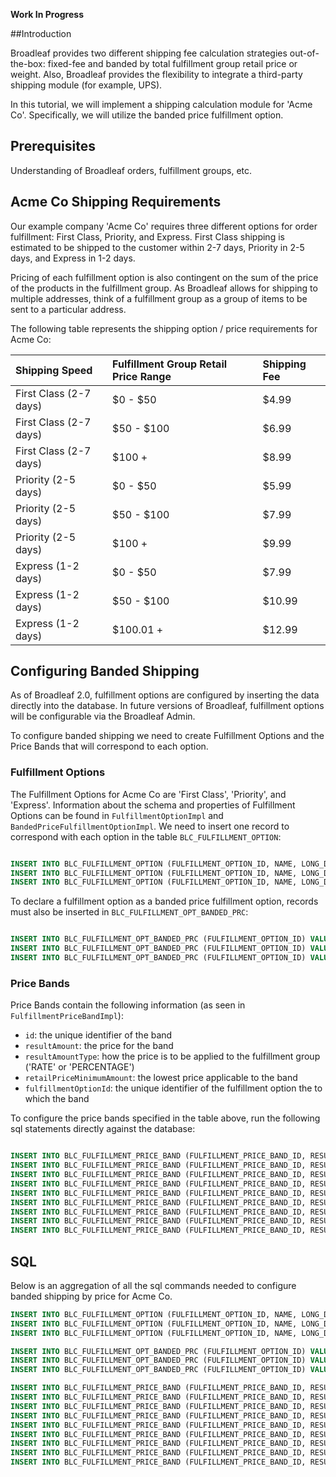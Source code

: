 **Work In Progress**

##Introduction

Broadleaf provides two different shipping fee calculation strategies out-of-the-box: fixed-fee and banded by total fulfillment group retail price or weight. Also, Broadleaf provides the flexibility to integrate a third-party shipping module (for example, UPS).  

In this tutorial, we will implement a shipping calculation module for 'Acme Co'. Specifically, we will utilize the banded price fulfillment option.

## Prerequisites 

Understanding of Broadleaf orders, fulfillment groups, etc.

## Acme Co Shipping Requirements

Our example company 'Acme Co' requires three different options for order fulfillment: First Class, Priority, and Express. First Class shipping is estimated to be shipped to the customer within 2-7 days, Priority in 2-5 days, and Express in 1-2 days. 

Pricing of each fulfillment option is also contingent on the sum of the price of the products in the fulfillment group. As Broadleaf allows for shipping to multiple addresses, think of a fulfillment group as a group of items to be sent to a particular address.

The following table represents the shipping option / price requirements for Acme Co:

| Shipping Speed         | Fulfillment Group Retail Price Range | Shipping Fee |    
| :----------            | :-------                             | :----------- |
| First Class (2-7 days) | $0 - $50                             | $4.99        |
| First Class (2-7 days) | $50 - $100                           | $6.99        |
| First Class (2-7 days) | $100 +                               | $8.99        |
| Priority (2-5 days)    | $0 - $50                             | $5.99        |
| Priority (2-5 days)    | $50 - $100                           | $7.99        |
| Priority (2-5 days)    | $100 +                               | $9.99        |
| Express (1-2 days)     | $0 - $50                             | $7.99        |
| Express (1-2 days)     | $50 - $100                           | $10.99       |
| Express (1-2 days)     | $100.01 +                            | $12.99       |

## Configuring Banded Shipping

As of Broadleaf 2.0, fulfillment options are configured by inserting the data directly into the database. In future versions of Broadleaf, fulfillment options will be configurable via the Broadleaf Admin. 

To configure banded shipping we need to create Fulfillment Options and the Price Bands that will correspond to each option. 

### Fulfillment Options

The Fulfillment Options for Acme Co are 'First Class', 'Priority', and 'Express'. Information about the schema and properties of Fulfillment Options can be found in `FulfillmentOptionImpl` and `BandedPriceFulfillmentOptionImpl`.  We need to insert one record to correspond with each option in the table `BLC_FULFILLMENT_OPTION`:

```sql

INSERT INTO BLC_FULFILLMENT_OPTION (FULFILLMENT_OPTION_ID, NAME, LONG_DESCRIPTION, USE_FLAT_RATES, FULFILLMENT_TYPE) VALUES (1, 'First Class', '2 - 7 Days', 0, 'PHYSICAL');
INSERT INTO BLC_FULFILLMENT_OPTION (FULFILLMENT_OPTION_ID, NAME, LONG_DESCRIPTION, USE_FLAT_RATES, FULFILLMENT_TYPE) VALUES (2, 'Priority', '2 - 5 Days', 0, 'PHYSICAL');
INSERT INTO BLC_FULFILLMENT_OPTION (FULFILLMENT_OPTION_ID, NAME, LONG_DESCRIPTION, USE_FLAT_RATES, FULFILLMENT_TYPE) VALUES (3, 'Express', '1 - 2 Days', 0, 'PHYSICAL');

```

To declare a fulfillment option as a banded price fulfillment option, records must also be inserted in `BLC_FULFILLMENT_OPT_BANDED_PRC`:

``` sql

INSERT INTO BLC_FULFILLMENT_OPT_BANDED_PRC (FULFILLMENT_OPTION_ID) VALUES (1);
INSERT INTO BLC_FULFILLMENT_OPT_BANDED_PRC (FULFILLMENT_OPTION_ID) VALUES (2);
INSERT INTO BLC_FULFILLMENT_OPT_BANDED_PRC (FULFILLMENT_OPTION_ID) VALUES (3);

```

### Price Bands

Price Bands contain the following information (as seen in `FulfillmentPriceBandImpl`):
- `id`: the unique identifier of the band
- `resultAmount`: the price for the band
- `resultAmountType`: how the price is to be applied to the fulfillment group ('RATE' or 'PERCENTAGE')
- `retailPriceMinimumAmount`: the lowest price applicable to the band
- `fulfillmentOptionId`: the unique identifier of the fulfillment option the to which the band

To configure the price bands specified in the table above, run the following sql statements directly against the database:

``` sql

INSERT INTO BLC_FULFILLMENT_PRICE_BAND (FULFILLMENT_PRICE_BAND_ID, RESULT_AMOUNT, RESULT_AMOUNT_TYPE, RETAIL_PRICE_MINIMUM_AMOUNT, FULFILLMENT_OPTION_ID) VALUES (1, 4.99, 'RATE', 0, 1);
INSERT INTO BLC_FULFILLMENT_PRICE_BAND (FULFILLMENT_PRICE_BAND_ID, RESULT_AMOUNT, RESULT_AMOUNT_TYPE, RETAIL_PRICE_MINIMUM_AMOUNT, FULFILLMENT_OPTION_ID) VALUES (2, 6.99, 'RATE', 50.01, 1);
INSERT INTO BLC_FULFILLMENT_PRICE_BAND (FULFILLMENT_PRICE_BAND_ID, RESULT_AMOUNT, RESULT_AMOUNT_TYPE, RETAIL_PRICE_MINIMUM_AMOUNT, FULFILLMENT_OPTION_ID) VALUES (3, 8.99, 'RATE', 100.01, 1);
INSERT INTO BLC_FULFILLMENT_PRICE_BAND (FULFILLMENT_PRICE_BAND_ID, RESULT_AMOUNT, RESULT_AMOUNT_TYPE, RETAIL_PRICE_MINIMUM_AMOUNT, FULFILLMENT_OPTION_ID) VALUES (4, 5.99, 'RATE', 0, 2);
INSERT INTO BLC_FULFILLMENT_PRICE_BAND (FULFILLMENT_PRICE_BAND_ID, RESULT_AMOUNT, RESULT_AMOUNT_TYPE, RETAIL_PRICE_MINIMUM_AMOUNT, FULFILLMENT_OPTION_ID) VALUES (5, 7.99, 'RATE', 50.01, 2);
INSERT INTO BLC_FULFILLMENT_PRICE_BAND (FULFILLMENT_PRICE_BAND_ID, RESULT_AMOUNT, RESULT_AMOUNT_TYPE, RETAIL_PRICE_MINIMUM_AMOUNT, FULFILLMENT_OPTION_ID) VALUES (6, 9.99, 'RATE', 100.01, 2);
INSERT INTO BLC_FULFILLMENT_PRICE_BAND (FULFILLMENT_PRICE_BAND_ID, RESULT_AMOUNT, RESULT_AMOUNT_TYPE, RETAIL_PRICE_MINIMUM_AMOUNT, FULFILLMENT_OPTION_ID) VALUES (7, 7.99, 'RATE', 0, 3);
INSERT INTO BLC_FULFILLMENT_PRICE_BAND (FULFILLMENT_PRICE_BAND_ID, RESULT_AMOUNT, RESULT_AMOUNT_TYPE, RETAIL_PRICE_MINIMUM_AMOUNT, FULFILLMENT_OPTION_ID) VALUES (8, 10.99, 'RATE', 50.01, 3);
INSERT INTO BLC_FULFILLMENT_PRICE_BAND (FULFILLMENT_PRICE_BAND_ID, RESULT_AMOUNT, RESULT_AMOUNT_TYPE, RETAIL_PRICE_MINIMUM_AMOUNT, FULFILLMENT_OPTION_ID) VALUES (9, 12.99, 'RATE', 100.01, 3);

```

## SQL

Below is an aggregation of all the sql commands needed to configure banded shipping by price for Acme Co.

``` sql
INSERT INTO BLC_FULFILLMENT_OPTION (FULFILLMENT_OPTION_ID, NAME, LONG_DESCRIPTION, USE_FLAT_RATES, FULFILLMENT_TYPE) VALUES (1, 'First Class', '2 - 7 Days', 0, 'PHYSICAL');
INSERT INTO BLC_FULFILLMENT_OPTION (FULFILLMENT_OPTION_ID, NAME, LONG_DESCRIPTION, USE_FLAT_RATES, FULFILLMENT_TYPE) VALUES (2, 'Priority', '2 - 5 Days', 0, 'PHYSICAL');
INSERT INTO BLC_FULFILLMENT_OPTION (FULFILLMENT_OPTION_ID, NAME, LONG_DESCRIPTION, USE_FLAT_RATES, FULFILLMENT_TYPE) VALUES (3, 'Express', '1 - 2 Days', 0, 'PHYSICAL');

INSERT INTO BLC_FULFILLMENT_OPT_BANDED_PRC (FULFILLMENT_OPTION_ID) VALUES (1);
INSERT INTO BLC_FULFILLMENT_OPT_BANDED_PRC (FULFILLMENT_OPTION_ID) VALUES (2);
INSERT INTO BLC_FULFILLMENT_OPT_BANDED_PRC (FULFILLMENT_OPTION_ID) VALUES (3);

INSERT INTO BLC_FULFILLMENT_PRICE_BAND (FULFILLMENT_PRICE_BAND_ID, RESULT_AMOUNT, RESULT_AMOUNT_TYPE, RETAIL_PRICE_MINIMUM_AMOUNT, FULFILLMENT_OPTION_ID) VALUES (1, 4.99, 'RATE', 0, 1);
INSERT INTO BLC_FULFILLMENT_PRICE_BAND (FULFILLMENT_PRICE_BAND_ID, RESULT_AMOUNT, RESULT_AMOUNT_TYPE, RETAIL_PRICE_MINIMUM_AMOUNT, FULFILLMENT_OPTION_ID) VALUES (2, 6.99, 'RATE', 50.01, 1);
INSERT INTO BLC_FULFILLMENT_PRICE_BAND (FULFILLMENT_PRICE_BAND_ID, RESULT_AMOUNT, RESULT_AMOUNT_TYPE, RETAIL_PRICE_MINIMUM_AMOUNT, FULFILLMENT_OPTION_ID) VALUES (3, 8.99, 'RATE', 100.01, 1);
INSERT INTO BLC_FULFILLMENT_PRICE_BAND (FULFILLMENT_PRICE_BAND_ID, RESULT_AMOUNT, RESULT_AMOUNT_TYPE, RETAIL_PRICE_MINIMUM_AMOUNT, FULFILLMENT_OPTION_ID) VALUES (4, 5.99, 'RATE', 0, 2);
INSERT INTO BLC_FULFILLMENT_PRICE_BAND (FULFILLMENT_PRICE_BAND_ID, RESULT_AMOUNT, RESULT_AMOUNT_TYPE, RETAIL_PRICE_MINIMUM_AMOUNT, FULFILLMENT_OPTION_ID) VALUES (5, 7.99, 'RATE', 50.01, 2);
INSERT INTO BLC_FULFILLMENT_PRICE_BAND (FULFILLMENT_PRICE_BAND_ID, RESULT_AMOUNT, RESULT_AMOUNT_TYPE, RETAIL_PRICE_MINIMUM_AMOUNT, FULFILLMENT_OPTION_ID) VALUES (6, 9.99, 'RATE', 100.01, 2);
INSERT INTO BLC_FULFILLMENT_PRICE_BAND (FULFILLMENT_PRICE_BAND_ID, RESULT_AMOUNT, RESULT_AMOUNT_TYPE, RETAIL_PRICE_MINIMUM_AMOUNT, FULFILLMENT_OPTION_ID) VALUES (7, 7.99, 'RATE', 0, 3);
INSERT INTO BLC_FULFILLMENT_PRICE_BAND (FULFILLMENT_PRICE_BAND_ID, RESULT_AMOUNT, RESULT_AMOUNT_TYPE, RETAIL_PRICE_MINIMUM_AMOUNT, FULFILLMENT_OPTION_ID) VALUES (8, 10.99, 'RATE', 50.01, 3);
INSERT INTO BLC_FULFILLMENT_PRICE_BAND (FULFILLMENT_PRICE_BAND_ID, RESULT_AMOUNT, RESULT_AMOUNT_TYPE, RETAIL_PRICE_MINIMUM_AMOUNT, FULFILLMENT_OPTION_ID) VALUES (9, 12.99, 'RATE', 100.01, 3);

```